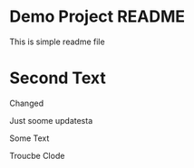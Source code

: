 # Demo Project README

This is simple readme file

# Second Text

Changed

Just soome updatesta

Some Text

Troucbe Clode